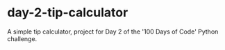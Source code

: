 # day-2-tip-calculator
A simple tip calculator, project for Day 2 of the '100 Days of Code' Python challenge.
